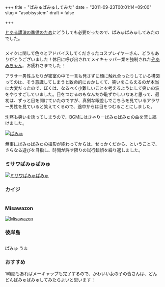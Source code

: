 +++
title = "ぱみゅぱみゅしてみた"
date = "2011-09-23T00:01:14+09:00"
slug = "asobisystem"
draft = false

+++

<p><a href="http://june29.jp/2011/09/22/ldd11f/" title="「LDD’11/Fall in KUSHIRO」に参加してきました - 準二級.jp">とある講演の準備のため</a>にどうしても必要だったので、ぱみゅぱみゅしてみたのでした。</p>
<p><a href="http://www.flickr.com/photos/june29/6156998075/" title="Untitled by june29, on Flickr"><img src="http://farm7.static.flickr.com/6202/6156998075_c86af082db_z.jpg" alt=""></a></p>
<p>メイクに関して色々とアドバイスしてくださったコスプレイヤーさん、どうもありがとうございました！休日に呼び出されてメイキャッパー業を強制された<a href="http://twitter.com/#!/ZoAmichi" title="ゾアミチ (ZoAmichi) on Twitter">ぞあみちゃん</a>、お疲れさまでした！</p>
<p>アラサー男性ふたりが密室の中で一言も発さずに顔に触れ合ったりしている構図ってのは、そう意識してしまうと致命的におかしくて、笑いをこらえるのが本当に大変だったので、ぼくは、なるべく小難しいことを考えるようにして笑いの波をやりすごしていました。目をつむるのもなんだか恥ずかしいなぁと思って、最初は、ずっと目を開けていたのですが、真剣な眼差しでこちらを見ているアラサー男性を見ていると笑えてくるので、途中からは目をつむることにしました。</p>
<p>沈黙も笑いを誘ってしまうので、BGMにはきゃりーぱみゅぱみゅの曲を流し続けました。</p>
<p><a href="http://www.flickr.com/photos/june29/6171746037/" title="ぱみゅ by june29, on Flickr"><img src="http://farm7.static.flickr.com/6157/6171746037_c6999f08d1_z.jpg" alt="ぱみゅ"></a></p>
<p>無事にぱみゅぱみゅの撮影が終わってからは、せっかくだから、ということで、さらなる遊びを目指し、時間が許す限りの試行錯誤を繰り返しました。</p>
<h3>ミサワぱみゅぱみゅ</h3>
<p><a href="http://www.flickr.com/photos/june29/6156997005/" title="ミサワぱみゅぱみゅ by june29, on Flickr"><img src="http://farm7.static.flickr.com/6177/6156997005_4ccc656ff8_z.jpg" alt="ミサワぱみゅぱみゅ"></a></p>
<h3>カイジ</h3>
<p><a href="http://www.flickr.com/photos/june29/6157539728/" title="Untitled by june29, on Flickr"><img src="http://farm7.static.flickr.com/6155/6157539728_fd407d56fc_z.jpg" alt=""></a></p>
<h3>Misawazon</h3>
<p><a href="http://www.flickr.com/photos/june29/6171746673/" title="Misawazon by june29, on Flickr"><img src="http://farm7.static.flickr.com/6152/6171746673_98b4dab416_z.jpg" alt="Misawazon"></a></p>
<h3>彼岸島</h3>
<p><a href="http://www.flickr.com/photos/june29/6157541530/" title="Untitled by june29, on Flickr"><img src="http://farm7.static.flickr.com/6160/6157541530_2ba08ee00b_z.jpg" alt=""></a></p>
<p>ぱみゅ うま</p>
<h3>おすすめ</h3>
<p>1時間もあればメーキャップも完了するので、かわいい女の子の皆さんは、どんどんぱみゅぱみゅしてみたらよいと思います！</p>

